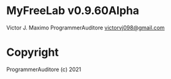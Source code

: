 # MyFreeLab v0.9.60Alpha
Victor J. Maximo
ProgrammerAuditore <victorvj098@gmail.com> 

# Copyright
ProgrammerAuditore (c) 2021
